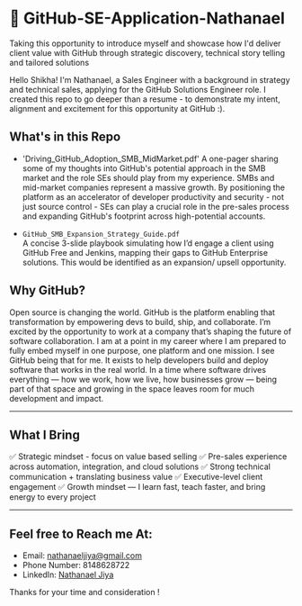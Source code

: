 # 🎯 GitHub-SE-Application-Nathanael
Taking this opportunity to introduce myself and showcase how I'd deliver client value with GitHub through strategic discovery, technical story telling and tailored solutions

Hello Shikha! I'm Nathanael, a Sales Engineer with a background in strategy and technical sales, applying for the GitHub Solutions Engineer role. I created this repo to go deeper than a resume - to demonstrate my intent, alignment and excitement for this opportunity at GitHub :).

## What's in this Repo

- 'Driving_GitHub_Adoption_SMB_MidMarket.pdf'
A one-pager sharing some of my thoughts into GitHub's potential approach in the SMB market and the role SEs should play from my experience. SMBs and mid-market companies represent a massive growth. By positioning the platform as an accelerator of developer productivity and security - not just source control - SEs can play a crucial role in the pre-sales process and expanding GitHub's footprint across high-potential accounts.

-  `GitHub_SMB_Expansion_Strategy_Guide.pdf`  
A concise 3-slide playbook simulating how I’d engage a client using GitHub Free and Jenkins, mapping their gaps to GitHub Enterprise solutions. This would be identified as an expansion/ upsell opportunity.

##  Why GitHub?

Open source is changing the world. GitHub is the platform enabling that transformation by empowering devs to build, ship, and collaborate. I’m excited by the opportunity to work at a company that’s shaping the future of software collaboration. I am at a point in my career where I am prepared to fully embed myself in one purpose, one platform and one mission. I see GitHub being that for me. It exists to help developers build and deploy software that works in the real world. In a time where software drives everything — how we work, how we live, how businesses grow — being part of that space and growing in the space leaves room for much development and impact.

---

##  What I Bring

✅ Strategic mindset - focus on value based selling
✅ Pre-sales experience across automation, integration, and cloud solutions 
✅ Strong technical communication + translating business value 
✅ Executive-level client engagement
✅ Growth mindset — I learn fast, teach faster, and bring energy to every project

---

## Feel free to Reach me At:

- Email: nathanaeljiya@gmail.com 
- Phone Number: 8148628722
- LinkedIn: [Nathanael Jiya](www.linkedin.com/in/nathanael-jiya-b81a5a158)

Thanks for your time and consideration !
